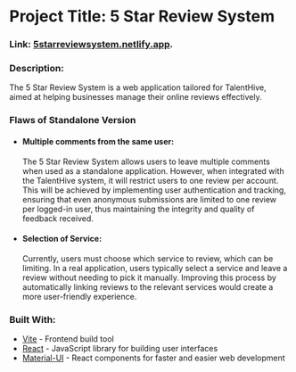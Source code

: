 # Project Title: 5 Star Review System

### Link: [5starreviewsystem.netlify.app](https://5starreviewsystem.netlify.app).

### Description:

The 5 Star Review System is a web application tailored for TalentHive, aimed at helping businesses manage their online reviews effectively.

### Flaws of Standalone Version

- ####  Multiple comments from the same user:
  The 5 Star Review System allows users to leave multiple comments
    when used as a standalone application. However, when integrated with
    the TalentHive system, it will restrict users to one review per 
    account. This will be achieved by implementing user authentication
    and tracking, ensuring that even anonymous submissions are limited
    to one review per logged-in user, thus maintaining the integrity 
    and quality of feedback received.
- #### Selection of Service:
  Currently, users must choose which service to review, which can be limiting.
    In a real application, users typically select a service and leave a review 
    without needing to pick it manually. Improving this process by automatically
    linking reviews to the relevant services would create a more user-friendly experience.


### Built With:

- [Vite](https://vitejs.dev/) - Frontend build tool
- [React](https://reactjs.org/) - JavaScript library for building user interfaces
- [Material-UI](https://mui.com/) - React components for faster and easier web development